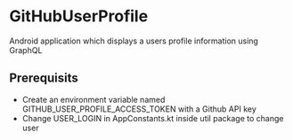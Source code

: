# GitHubUserProfile
Android application which displays a users profile information using GraphQL

Prerequisits
------------
- Create an environment variable named GITHUB_USER_PROFILE_ACCESS_TOKEN with a Github API key
- Change USER_LOGIN in AppConstants.kt inside util package to change user
